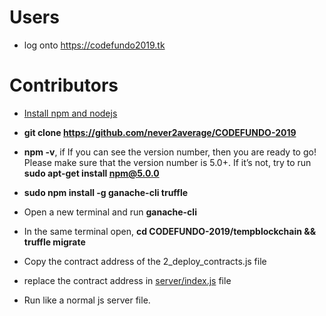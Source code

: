 # Users

- log onto https://codefundo2019.tk

# Contributors

- [Install npm and nodejs](https://docs.npmjs.com/downloading-and-installing-node-js-and-npm)

- **git clone https://github.com/never2average/CODEFUNDO-2019**

-  **npm -v**, if If you can see the version number, then you are ready to go! Please make sure that the version number is 5.0+. If it’s not, try to run **sudo apt-get install npm@5.0.0**

- **sudo npm install -g ganache-cli truffle**

- Open a new terminal and run **ganache-cli**

- In the same terminal open, **cd CODEFUNDO-2019/tempblockchain && truffle migrate**

- Copy the contract address of the 2_deploy_contracts.js file

- replace the contract address in [server/index.js](https://github.com/never2average/CODEFUNDO-2019/tree/master/server) file

- Run like a normal js server file.
